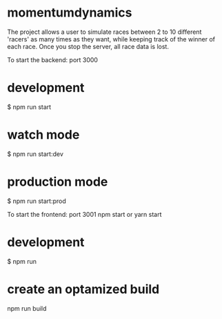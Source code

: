 # momentumdynamics

The project allows a user to simulate races between 2 to 10 different 'racers' as many times as they want, while keeping track of the winner of each race. Once you stop the server, all race data is lost.

To start the backend: port 3000
# development
$ npm run start

# watch mode
$ npm run start:dev

# production mode
$ npm run start:prod

To start the frontend: port 3001
npm start or yarn start
# development
$ npm run

# create an optamized build
npm run build
